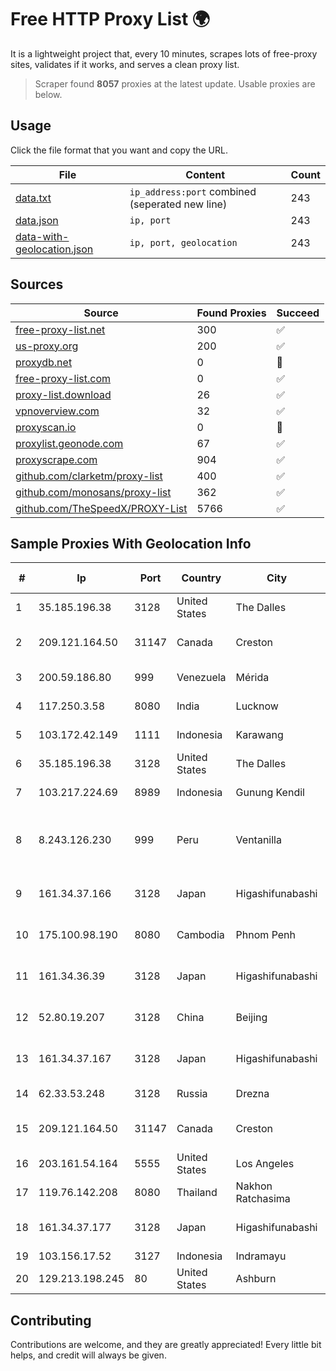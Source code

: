 
# Free HTTP Proxy List 🌍

It is a lightweight project that, every 10 minutes, scrapes lots of free-proxy sites, validates if it works, and serves a clean proxy list.


> Scraper found **8057** proxies at the latest update. Usable proxies are below.

## Usage

Click the file format that you want and copy the URL.


|File|Content|Count|
|----|-------|-----|
|[data.txt](https://raw.githubusercontent.com/themiralay/Proxy-List-World/master/data.txt)|`ip_address:port` combined (seperated new line)|243|
|[data.json](https://raw.githubusercontent.com/themiralay/Proxy-List-World/master/data.json)|`ip, port`|243|
|[data-with-geolocation.json](https://raw.githubusercontent.com/themiralay/Proxy-List-World/master/data-with-geolocation.json)|`ip, port, geolocation`|243|

## Sources

|Source|Found Proxies|Succeed|
|------|-------------|-------|
|[free-proxy-list.net](https://free-proxy-list.net)|300|✅|
|[us-proxy.org](https://www.us-proxy.org)|200|✅|
|[proxydb.net](http://proxydb.net)|0|🚫|
|[free-proxy-list.com](https://free-proxy-list.com/?page=&port=&type%5B%5D=http&type%5B%5D=https&up_time=0&search=Search)|0|✅|
|[proxy-list.download](https://www.proxy-list.download/HTTP)|26|✅|
|[vpnoverview.com](https://vpnoverview.com/privacy/anonymous-browsing/free-proxy-servers)|32|✅|
|[proxyscan.io](https://www.proxyscan.io)|0|🚫|
|[proxylist.geonode.com](https://proxylist.geonode.com/api/proxy-list?limit=300&page=1&sort_by=lastChecked&sort_type=desc&protocols=http,https)|67|✅|
|[proxyscrape.com](https://api.proxyscrape.com/v2/?request=displayproxies&protocol=http&timeout=10000&country=all&ssl=all&anonymity=all)|904|✅|
|[github.com/clarketm/proxy-list](https://raw.githubusercontent.com/clarketm/proxy-list/master/proxy-list-raw.txt)|400|✅|
|[github.com/monosans/proxy-list](https://raw.githubusercontent.com/monosans/proxy-list/main/proxies/http.txt)|362|✅|
|[github.com/TheSpeedX/PROXY-List](https://raw.githubusercontent.com/TheSpeedX/PROXY-List/master/http.txt)|5766|✅|


## Sample Proxies With Geolocation Info

|#|Ip|Port|Country|City|Internet Service Provider|
|-|--|----|-------|----|-------------------------|
|1|35.185.196.38|3128|United States|The Dalles|Google LLC|
|2|209.121.164.50|31147|Canada|Creston|TELUS Communications Inc.|
|3|200.59.186.80|999|Venezuela|Mérida|TotalCom Venezuela C.A.|
|4|117.250.3.58|8080|India|Lucknow|Bharat Sanchar Nigam Ltd|
|5|103.172.42.149|1111|Indonesia|Karawang|PT Media Solusi Sukses|
|6|35.185.196.38|3128|United States|The Dalles|Google LLC|
|7|103.217.224.69|8989|Indonesia|Gunung Kendil|PT Nesta Indo Media|
|8|8.243.126.230|999|Peru|Ventanilla|Corporacion Tarazona Catv Sociedad Anonima Cerrada - .A.C.|
|9|161.34.37.166|3128|Japan|Higashifunabashi|NTT PC Communications, Inc.|
|10|175.100.98.190|8080|Cambodia|Phnom Penh|VIETTEL (CAMBODIA) PTE., LTD|
|11|161.34.36.39|3128|Japan|Higashifunabashi|NTT PC Communications, Inc.|
|12|52.80.19.207|3128|China|Beijing|Beijing Guanghuan Xinwang Digital|
|13|161.34.37.167|3128|Japan|Higashifunabashi|NTT PC Communications, Inc.|
|14|62.33.53.248|3128|Russia|Drezna|TRANS-TELECOM|
|15|209.121.164.50|31147|Canada|Creston|TELUS Communications Inc.|
|16|203.161.54.164|5555|United States|Los Angeles|Namecheap, Inc.|
|17|119.76.142.208|8080|Thailand|Nakhon Ratchasima|True Internet Co., Ltd.|
|18|161.34.37.177|3128|Japan|Higashifunabashi|NTT PC Communications, Inc.|
|19|103.156.17.52|3127|Indonesia|Indramayu|RSTNET|
|20|129.213.198.245|80|United States|Ashburn|Oracle Corporation|



## Contributing

Contributions are welcome, and they are greatly appreciated! Every
little bit helps, and credit will always be given.

